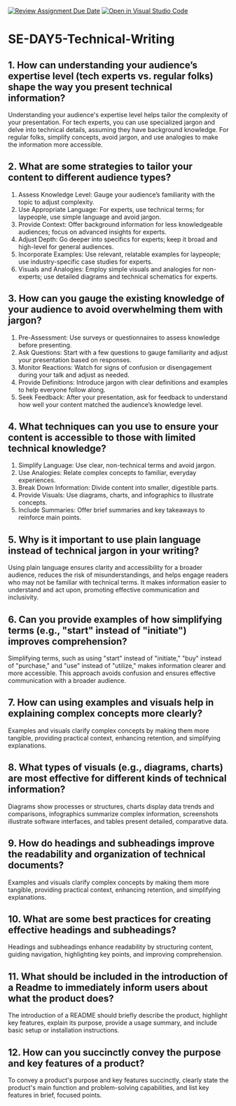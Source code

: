 [![Review Assignment Due Date](https://classroom.github.com/assets/deadline-readme-button-22041afd0340ce965d47ae6ef1cefeee28c7c493a6346c4f15d667ab976d596c.svg)](https://classroom.github.com/a/zsAR-pyY)
[![Open in Visual Studio Code](https://classroom.github.com/assets/open-in-vscode-2e0aaae1b6195c2367325f4f02e2d04e9abb55f0b24a779b69b11b9e10269abc.svg)](https://classroom.github.com/online_ide?assignment_repo_id=15694739&assignment_repo_type=AssignmentRepo)
# SE-DAY5-Technical-Writing
## 1. How can understanding your audience’s expertise level (tech experts vs. regular folks) shape the way you present technical information?
Understanding your audience's expertise level helps tailor the complexity of your presentation. For tech experts, you can use specialized jargon and delve into technical details, assuming they have background knowledge. For regular folks, simplify concepts, avoid jargon, and use analogies to make the information more accessible.

## 2. What are some strategies to tailor your content to different audience types?
1. Assess Knowledge Level: Gauge your audience’s familiarity with the topic to adjust complexity.
2. Use Appropriate Language: For experts, use technical terms; for laypeople, use simple language and avoid jargon.
3. Provide Context: Offer background information for less knowledgeable audiences; focus on advanced insights for experts.
4. Adjust Depth: Go deeper into specifics for experts; keep it broad and high-level for general audiences.
5. Incorporate Examples: Use relevant, relatable examples for laypeople; use industry-specific case studies for experts.
6. Visuals and Analogies: Employ simple visuals and analogies for non-experts; use detailed diagrams and technical schematics for experts.
   
## 3. How can you gauge the existing knowledge of your audience to avoid overwhelming them with jargon?
1. Pre-Assessment: Use surveys or questionnaires to assess knowledge before presenting.
2. Ask Questions: Start with a few questions to gauge familiarity and adjust your presentation based on responses.
3. Monitor Reactions: Watch for signs of confusion or disengagement during your talk and adjust as needed.
4. Provide Definitions: Introduce jargon with clear definitions and examples to help everyone follow along.
5. Seek Feedback: After your presentation, ask for feedback to understand how well your content matched the audience’s knowledge level.

## 4. What techniques can you use to ensure your content is accessible to those with limited technical knowledge?
1. Simplify Language: Use clear, non-technical terms and avoid jargon.
2. Use Analogies: Relate complex concepts to familiar, everyday experiences.
3. Break Down Information: Divide content into smaller, digestible parts.
4. Provide Visuals: Use diagrams, charts, and infographics to illustrate concepts.
5. Include Summaries: Offer brief summaries and key takeaways to reinforce main points.

## 5. Why is it important to use plain language instead of technical jargon in your writing?
Using plain language ensures clarity and accessibility for a broader audience, reduces the risk of misunderstandings, and helps engage readers who may not be familiar with technical terms. It makes information easier to understand and act upon, promoting effective communication and inclusivity.
## 6. Can you provide examples of how simplifying terms (e.g., "start" instead of "initiate") improves comprehension?
Simplifying terms, such as using "start" instead of "initiate," "buy" instead of "purchase," and "use" instead of "utilize," makes information clearer and more accessible. This approach avoids confusion and ensures effective communication with a broader audience.
## 7. How can using examples and visuals help in explaining complex concepts more clearly?
Examples and visuals clarify complex concepts by making them more tangible, providing practical context, enhancing retention, and simplifying explanations.
## 8. What types of visuals (e.g., diagrams, charts) are most effective for different kinds of technical information?
Diagrams show processes or structures, charts display data trends and comparisons, infographics summarize complex information, screenshots illustrate software interfaces, and tables present detailed, comparative data.
## 9. How do headings and subheadings improve the readability and organization of technical documents?
Examples and visuals clarify complex concepts by making them more tangible, providing practical context, enhancing retention, and simplifying explanations.
## 10. What are some best practices for creating effective headings and subheadings?
Headings and subheadings enhance readability by structuring content, guiding navigation, highlighting key points, and improving comprehension.
## 11. What should be included in the introduction of a Readme to immediately inform users about what the product does?
The introduction of a README should briefly describe the product, highlight key features, explain its purpose, provide a usage summary, and include basic setup or installation instructions.
## 12. How can you succinctly convey the purpose and key features of a product?
To convey a product's purpose and key features succinctly, clearly state the product's main function and problem-solving capabilities, and list key features in brief, focused points.
